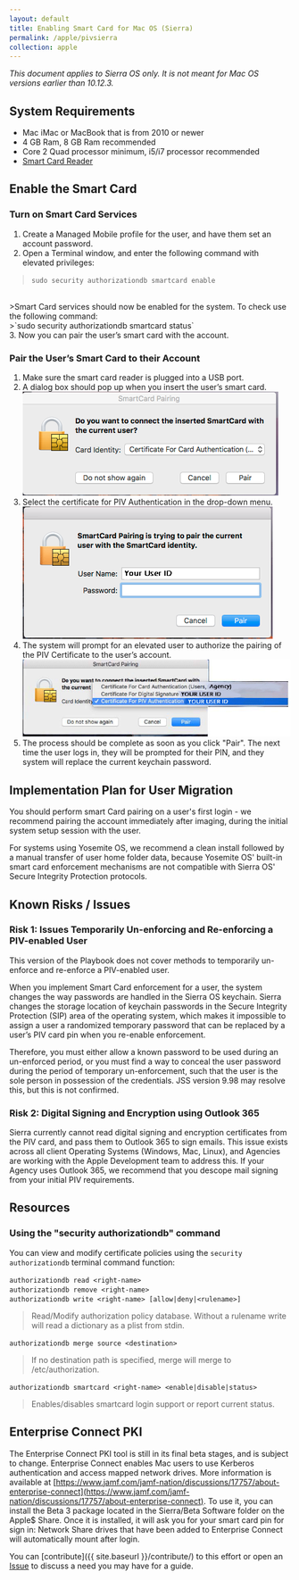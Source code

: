 ```yaml
---
layout: default
title: Enabling Smart Card for Mac OS (Sierra)
permalink: /apple/pivsierra
collection: apple
---
```


_This document applies to Sierra OS only. It is not meant for Mac OS versions earlier than 10.12.3._

## System Requirements
* Mac iMac or MacBook that is from 2010 or newer
* 4 GB Ram, 8 GB Ram recommended
* Core 2 Quad processor minimum, i5/i7 processor recommended
* [Smart Card Reader](../start/#card-readers)


## Enable the Smart Card

### Turn on Smart Card Services

1. Create a Managed Mobile profile for the user, and have them set an account password.
2. Open a Terminal window, and enter the following command with elevated privileges:
>`sudo security authorizationdb smartcard enable`<br>
<br>
>Smart Card services should now be enabled for the system. To check use the following command:<br>
>`sudo security authorizationdb smartcard status`<br>
3. Now you can pair the user’s smart card with the account.


### Pair the User’s Smart Card to their Account

1. Make sure the smart card reader is plugged into a USB port.
2. A dialog box should pop up when you insert the user’s smart card.
![Sierra Dialog Box Screenshot](../img/sierra-dialog.png)<br>
3. Select the certificate for PIV Authentication in the drop-down menu.
![Certificate Selection Screenshot](../img/sierra-pairing-1.png)<br>
4. The system will prompt for an elevated user to authorize the pairing of the PIV Certificate to the user’s account.
![Privileged User Authentication Screenshot](../img/sierra-pairing-2.png)<br>
5. The process should be complete as soon as you click "Pair". The next time the user logs in, they will be prompted for their PIN, and they system will replace the current keychain password.


## Implementation Plan for User Migration

You should perform smart Card pairing on a user's first login - we recommend pairing the account immediately after imaging, during the initial system setup session with the user.

For systems using Yosemite OS, we recommend a clean install followed by a manual transfer of user home folder data, because Yosemite OS' built-in smart card enforcement mechanisms are not compatible with Sierra OS' Secure Integrity Protection protocols.

## Known Risks / Issues

### Risk 1: Issues Temporarily Un-enforcing and Re-enforcing a PIV-enabled User

This version of the Playbook does not cover methods to temporarily un-enforce and re-enforce a PIV-enabled user. 

When you implement Smart Card enforcement for a user, the system changes the way passwords are handled in the Sierra OS keychain.
Sierra changes the storage location of keychain passwords in the Secure Integrity Protection (SIP) area of the operating system, which makes it impossible to assign a user a randomized temporary password that can be replaced by a user’s PIV card pin when you re-enable enforcement. 

Therefore, you must either allow a known password to be used during an un-enforced period, or you must find a way to conceal the user password during the period of temporary un-enforcement, such that the user is the sole person in possession of the credentials. JSS version 9.98 may resolve this, but this is not confirmed.

### Risk 2: Digital Signing and Encryption using Outlook 365

Sierra currently cannot read digital signing and encryption certificates from the PIV card, and pass them to Outlook 365 to sign emails. This issue exists across all client Operating Systems (Windows, Mac, Linux), and Agencies are working with the Apple Development team to address this. If your Agency uses Outlook 365, we recommend that you descope mail signing from your initial PIV requirements.

## Resources

### Using the "security authorizationdb" command

You can view and modify certificate policies using the `security authorizationdb` terminal command function:

`authorizationdb read <right-name>`<br>
`authorizationdb remove <right-name>`<br>
`authorizationdb write <right-name> [allow|deny|<rulename>]`<br>
> Read/Modify authorization policy database. Without a rulename write will read a dictionary as a plist from stdin.<br>

`authorizationdb merge source <destination>`<br>
> If no destination path is specified, merge will merge to /etc/authorization.<br>

`authorizationdb smartcard <right-name> <enable|disable|status>`<br>
> Enables/disables smartcard login support or report current status.<br>

## Enterprise Connect PKI
The Enterprise Connect PKI tool is still in its final beta stages, and is subject to change. 
Enterprise Connect enables Mac users to use Kerberos authentication and access mapped network drives. More information is available at [https://www.jamf.com/jamf-nation/discussions/17757/about-enterprise-connect](https://www.jamf.com/jamf-nation/discussions/17757/about-enterprise-connect). To use it, you can install the Beta 3 package located in the Sierra/Beta Software folder on the Apple$ Share.
Once it is installed, it will ask you for your smart card pin for sign in:
Network Share drives that have been added to Enterprise Connect will automatically mount after login.

You can [contribute]({{ site.baseurl }}/contribute/) to this effort or open an [Issue]({{site.repo_url}}/issues) to discuss a need you may have for a guide.
